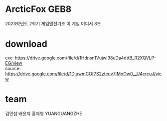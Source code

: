 # ArcticFox GEB8
2023학년도 2학기 게임엔진기초 
이 게임 어디서 8조

# download
exe: https://drive.google.com/file/d/1Hdnsn1Vujwi98uDa4dttB_R2XQVLP-EG/view                   
source: https://drive.google.com/file/d/1DjuwmCOf7S2zteuv7IMoOw0__U4crcuJ/view
# team
김민섭
배윤지
홍제영
YUANGUANGZHE
